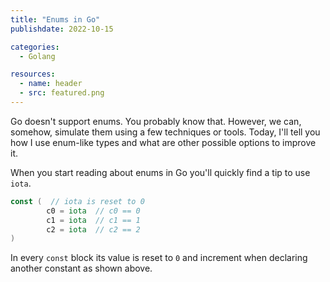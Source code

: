 ```yaml
---
title: "Enums in Go"
publishdate: 2022-10-15

categories:
  - Golang

resources:
  - name: header
  - src: featured.png
---
```


Go doesn't support enums. You probably know that. However, we can, somehow, simulate them using a few techniques or tools. Today, I'll tell you how I use enum-like types and what are other possible options to improve it.

When you start reading about enums in Go you'll quickly find a tip to use `iota`.

```go
const (  // iota is reset to 0
        c0 = iota  // c0 == 0
        c1 = iota  // c1 == 1
        c2 = iota  // c2 == 2
)
```

In every `const` block its value is reset to `0` and increment when declaring another constant as shown above.